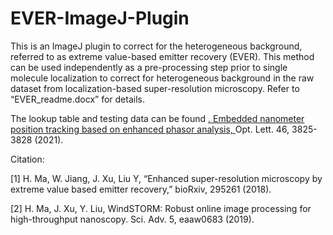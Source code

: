 # EVER-ImageJ-Plugin

This is an ImageJ plugin to correct for the heterogeneous background, referred to as extreme value-based emitter recovery (EVER). This method can be used independently as a pre-processing step prior to single molecule localization to correct for heterogeneous background in the raw dataset from localization-based super-resolution microscopy. Refer to “EVER_readme.docx” for details.

The lookup table and testing data can be found <a href = "https://drive.google.com/drive/folders/1Rc4U636sH4VSDQmT_wKczEO_06rZ8uPl?usp=sharing" title = "here">.
<a href = "https://doi.org/10.1364/OL.433740" title = "Embedded nanometer position tracking based on enhanced phasor analysis"> Embedded nanometer position tracking based on enhanced phasor analysis, </a> Opt. Lett. 46, 3825-3828 (2021). </p>

Citation:

[1] H. Ma, W. Jiang, J. Xu, Liu Y, “Enhanced super-resolution microscopy by extreme value based emitter recovery,” bioRxiv, 295261 (2018).

[2] H. Ma, J. Xu, Y. Liu, WindSTORM: Robust online image processing for high-throughput nanoscopy. Sci. Adv. 5, eaaw0683 (2019). 
